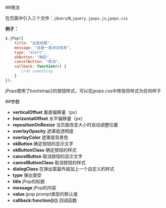 ##用法

在页面中引入三个文件：```jQuery库```,```jquery.jpops.js```,```jpops.css```

**例子：**
```js
$.jPop({
    title: "这是标题",
    message: "这是一条测试信息",
    type: "alert",
    okButton: "确定",
    cancelButton: "取消",
    callback: function(r) {
       //do something
    }
});
```

jPops使用了bootstrap2的按钮样式，可以在jpops.css中修改将样式为任何样子

##参数

- **verticalOffset** 垂直偏移量（px）
- **horizontalOffset** 水平偏移量（px）
- **repositionOnResize** 当页面改变大小时自动调整位置
- **overlayOpacity** 遮罩层透明度
- **overlayColor** 遮罩层背景色
- **okButton** 确定按钮的显示文字
- **okButtonClass** 确定按钮的样式
- **cancelButton** 取消按钮的显示文字
- **cancelButtonClass** 取消按钮的样式
- **dialogClass** 在弹出窗最外层加上一个自定义的样式
- **type** 弹出类型
- **title** jPop的标题
- **message** jPop的内容
- **value** jpop prompt类型的默认值
- **callback:function(){}** 回调函数
